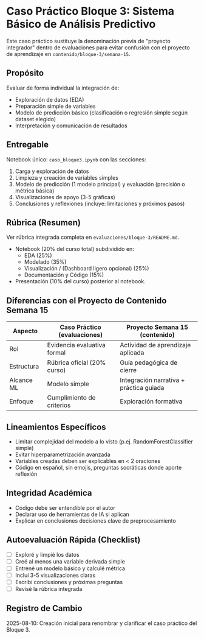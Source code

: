 # Caso Práctico Bloque 3: Sistema Básico de Análisis Predictivo

Este caso práctico sustituye la denominación previa de "proyecto integrador" dentro de evaluaciones para evitar confusión con el proyecto de aprendizaje en `contenido/bloque-3/semana-15`.

## Propósito
Evaluar de forma individual la integración de:
- Exploración de datos (EDA)
- Preparación simple de variables
- Modelo de predicción básico (clasificación o regresión simple según dataset elegido)
- Interpretación y comunicación de resultados

## Entregable
Notebook único: `caso_bloque3.ipynb` con las secciones:
1. Carga y exploración de datos
2. Limpieza y creación de variables simples
3. Modelo de predicción (1 modelo principal) y evaluación (precisión o métrica básica)
4. Visualizaciones de apoyo (3-5 gráficas)
5. Conclusiones y reflexiones (incluye: limitaciones y próximos pasos)

## Rúbrica (Resumen)
Ver rúbrica integrada completa en `evaluaciones/bloque-3/README.md`.
- Notebook (20% del curso total) subdividido en:
  - EDA (25%)
  - Modelado (35%)
  - Visualización / (Dashboard ligero opcional) (25%)
  - Documentación y Código (15%)
- Presentación (10% del curso) posterior al notebook.

## Diferencias con el Proyecto de Contenido Semana 15
| Aspecto | Caso Práctico (evaluaciones) | Proyecto Semana 15 (contenido) |
|---------|------------------------------|--------------------------------|
| Rol | Evidencia evaluativa formal | Actividad de aprendizaje aplicada |
| Estructura | Rúbrica oficial (20% curso) | Guía pedagógica de cierre |
| Alcance ML | Modelo simple | Integración narrativa + práctica guiada |
| Enfoque | Cumplimiento de criterios | Exploración formativa |

## Lineamientos Específicos
- Limitar complejidad del modelo a lo visto (p.ej. RandomForestClassifier simple)
- Evitar hiperparametrización avanzada
- Variables creadas deben ser explicables en < 2 oraciones
- Código en español, sin emojis, preguntas socráticas donde aporte reflexión

## Integridad Académica
- Código debe ser entendible por el autor
- Declarar uso de herramientas de IA si aplican
- Explicar en conclusiones decisiones clave de preprocesamiento

## Autoevaluación Rápida (Checklist)
- [ ] Exploré y limpié los datos
- [ ] Creé al menos una variable derivada simple
- [ ] Entrené un modelo básico y calculé métrica
- [ ] Incluí 3-5 visualizaciones claras
- [ ] Escribí conclusiones y próximas preguntas
- [ ] Revisé la rúbrica integrada

## Registro de Cambio
2025-08-10: Creación inicial para renombrar y clarificar el caso práctico del Bloque 3.
